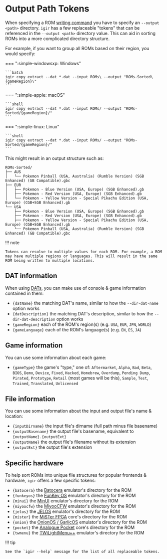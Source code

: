 # Output Path Tokens

When specifying a ROM [writing command](../commands.md) you have to specify an `--output <path>` directory. `igir` has a few replaceable "tokens" that can be referenced in the `--output <path>` directory value. This can aid in sorting ROMs into a more complicated directory structure.

For example, if you want to group all ROMs based on their region, you would specify:

=== ":simple-windowsxp: Windows"

    ```batch
    igir copy extract --dat *.dat --input ROMs\ --output "ROMs-Sorted\{gameRegion}\"
    ```

=== ":simple-apple: macOS"

    ```shell
    igir copy extract --dat *.dat --input ROMs/ --output "ROMs-Sorted/{gameRegion}/"
    ```

=== ":simple-linux: Linux"

    ```shell
    igir copy extract --dat *.dat --input ROMs/ --output "ROMs-Sorted/{gameRegion}/"
    ```

This might result in an output structure such as:

```text
ROMs-Sorted/
├── AUS
│   └── Pokemon Pinball (USA, Australia) (Rumble Version) (SGB Enhanced) (GB Compatible).gbc
├── EUR
│   ├── Pokemon - Blue Version (USA, Europe) (SGB Enhanced).gb
│   ├── Pokemon - Red Version (USA, Europe) (SGB Enhanced).gb
│   └── Pokemon - Yellow Version - Special Pikachu Edition (USA, Europe) (CGB+SGB Enhanced).gb
└── USA
    ├── Pokemon - Blue Version (USA, Europe) (SGB Enhanced).gb
    ├── Pokemon - Red Version (USA, Europe) (SGB Enhanced).gb
    ├── Pokemon - Yellow Version - Special Pikachu Edition (USA, Europe) (CGB+SGB Enhanced).gb
    └── Pokemon Pinball (USA, Australia) (Rumble Version) (SGB Enhanced) (GB Compatible).gbc
```

!!! note

    Tokens can resolve to multiple values for each ROM. For example, a ROM may have multiple regions or languages. This will result in the same ROM being written to multiple locations.

## DAT information

When using [DATs](../input/dats.md), you can make use of console & game information contained in them:

- `{datName}` the matching DAT's name, similar to how the `--dir-dat-name` option works
- `{datDescription}` the matching DAT's description, similar to how the `--dir-dat-description` option works
- `{gameRegion}` each of the ROM's region(s) (e.g. `USA`, `EUR`, `JPN`, `WORLD`)
- `{gameLanguage}` each of the ROM's language(s) (e.g. `EN`, `ES`, `JA`)

## Game information

You can use some information about each game:

- `{gameType}` the game's "type," one of: `Aftermarket`, `Alpha`, `Bad`, `Beta`, `BIOS`, `Demo`, `Device`, `Fixed`, `Hacked`, `Homebrew`, `Overdump`, `Pending Dump`, `Pirated`, `Prototype`, `Retail` (most games will be this), `Sample`, `Test`, `Trained`, `Translated`, `Unlicensed`

## File information

You can use some information about the input and output file's name & location:

- `{inputDirname}` the input file's dirname (full path minus file basename)
- `{outputBasename}` the output file's basename, equivalent to `{outputName}.{outputExt}`
- `{outputName}` the output file's filename without its extension
- `{outputExt}` the output file's extension

## Specific hardware

To help sort ROMs into unique file structures for popular frontends & hardware, `igir` offers a few specific tokens:

- `{batocera}` the [Batocera](../usage/desktop/batocera.md) emulator's directory for the ROM
- `{funkeyos}` the [FunKey OS](../usage/handheld/funkeyos.md) emulator's directory for the ROM
- `{minui}` the [MinUI](../usage/handheld/minui.md) emulator's directory for the ROM
- `{miyoocfw}` the [MiyooCFW](../usage/handheld/miyoocfw.md) emulator's directory for the ROM
- `{jelos}` the [JELOS](../usage/handheld/jelos.md) emulator's directory for the ROM
- `{mister}` the [MiSTer FPGA](../usage/hardware/mister.md) core's directory for the ROM
- `{onion}` the [OnionOS / GarlicOS](../usage/handheld/onionos.md) emulator's directory for the ROM
- `{pocket}` the [Analogue Pocket](../usage/hardware/analogue-pocket.md) core's directory for the ROM
- `{twmenu}` the [TWiLightMenu++](../usage/handheld/twmenu.md) emulator's directory for the ROM

!!! tip

    See the `igir --help` message for the list of all replaceable tokens.
